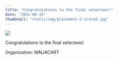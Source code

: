 ```yaml
---
title: "Congratulations to the final selectees!"
date: "2021-06-15"
thumbnail: "static/img/placement-2-scaled.jpg"
---
```


![](images/placement-2-300x300.jpg)

Congratulations to the final selectees!

Organization: NINJACART
